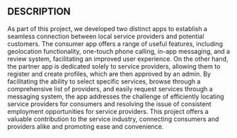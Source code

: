 ## DESCRIPTION

As part of this project, we developed two distinct apps to establish a seamless connection between local service providers and potential customers. The consumer app offers a range of useful features, including geolocation functionality, one-touch phone calling, in-app messaging, and a review system, facilitating an improved user experience. On the other hand, the partner app is dedicated solely to service providers, allowing them to register and create profiles, which are then approved by an admin.
By facilitating the ability to select specific services, browse through a comprehensive list of providers, and easily request services through a messaging system, the app addresses the challenge of efficiently locating service providers for consumers and resolving the issue of consistent employment opportunities for service providers. This project offers a valuable contribution to the service industry, connecting consumers and providers alike and promoting ease and convenience.
